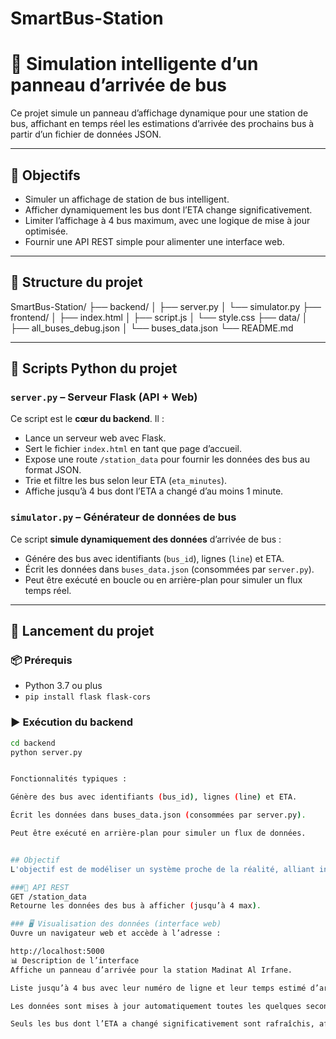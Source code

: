 # SmartBus-Station
# 🚌 Simulation intelligente d’un panneau d’arrivée de bus

Ce projet simule un panneau d’affichage dynamique pour une station de bus, affichant en temps réel les estimations d’arrivée des prochains bus à partir d’un fichier de données JSON.

---

## 📌 Objectifs

- Simuler un affichage de station de bus intelligent.
- Afficher dynamiquement les bus dont l’ETA change significativement.
- Limiter l’affichage à 4 bus maximum, avec une logique de mise à jour optimisée.
- Fournir une API REST simple pour alimenter une interface web.

---

## 📁 Structure du projet

SmartBus-Station/
├── backend/
│   ├── server.py
│   └── simulator.py
├── frontend/
│   ├── index.html
│   ├── script.js
│   └── style.css
├── data/
│   ├── all_buses_debug.json
│   └── buses_data.json
└── README.md



---

## 🐍 Scripts Python du projet

### `server.py` – Serveur Flask (API + Web)
Ce script est le **cœur du backend**. Il :

- Lance un serveur web avec Flask.
- Sert le fichier `index.html` en tant que page d’accueil.
- Expose une route `/station_data` pour fournir les données des bus au format JSON.
- Trie et filtre les bus selon leur ETA (`eta_minutes`).
- Affiche jusqu’à 4 bus dont l’ETA a changé d’au moins 1 minute.

### `simulator.py` – Générateur de données de bus
Ce script **simule dynamiquement des données** d’arrivée de bus :

- Génére des bus avec identifiants (`bus_id`), lignes (`line`) et ETA.
- Écrit les données dans `buses_data.json` (consommées par `server.py`).
- Peut être exécuté en boucle ou en arrière-plan pour simuler un flux temps réel.

---

## 🚀 Lancement du projet

### 📦 Prérequis
- Python 3.7 ou plus
- `pip install flask flask-cors`

### ▶️ Exécution du backend

```bash
cd backend
python server.py


Fonctionnalités typiques :

Génère des bus avec identifiants (bus_id), lignes (line) et ETA.

Écrit les données dans buses_data.json (consommées par server.py).

Peut être exécuté en arrière-plan pour simuler un flux de données.


## Objectif 
L'objectif est de modéliser un système proche de la réalité, alliant interface utilisateur intuitive, communication en temps réel et traitement intelligent des données, dans le but de démontrer les capacités d’un système embarqué de nouvelle génération dédié à l'information des voyageurs.

###🔌 API REST
GET /station_data
Retourne les données des bus à afficher (jusqu’à 4 max).

### 🖥️ Visualisation des données (interface web)
Ouvre un navigateur web et accède à l’adresse :

http://localhost:5000
📊 Description de l’interface
Affiche un panneau d’arrivée pour la station Madinat Al Irfane.

Liste jusqu’à 4 bus avec leur numéro de ligne et leur temps estimé d’arrivée (ETA) en minutes.

Les données sont mises à jour automatiquement toutes les quelques secondes via des requêtes vers l’API /station_data.

Seuls les bus dont l’ETA a changé significativement sont rafraîchis, afin d’éviter un affichage instable
